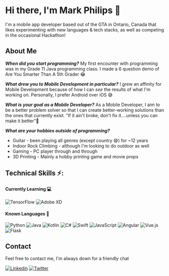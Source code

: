 # Hi there, I'm Mark Philips 👋

I'm a mobile app developer based out of the GTA in Ontario, Canada that likes experimenting with new languages & tech stacks, as well as competing in the occasional Hackathon! 

## About Me
_**When did you start programming?**_
My first encounter with programming was in my Grade 11 Java programming class. I made a 6 question demo of Are You Smarter Than A 5th Grader :joy:

_**What drew you to Mobile Development in particular?**_
I grew an affinity for Mobile Development because of how I can _see_ the results of what I'm working on. Personally, I prefer Android over iOS :sweat_smile:

_**What is your goal as a Mobile Developer?**_
As a Mobile Developer, I aim to be a better problem solver so that I can create better-working solutions than the ones that currently exist. "If it ain't broke, don't fix it....unless you can make it better":slightly_smiling_face:

_**What are your hobbies outside of programming?**_
- Guitar - been playing all genres (except country :sweat_smile:) for ~12 years 
- Indoor Rock Climbing - although I'm looking to do outdoor as well
- Gaming - PC player through and through
- 3D Printing - Mainly a hobby printing game and movie props

## Technical Skills :zap::
#### Currently Learning :computer:
![TensorFlow](https://img.shields.io/badge/-TensorFlow-black?style=flat&logo=tensorflow)
![Adobe XD](https://img.shields.io/badge/-AdobeXD-black?style=flat&logo=adobe-xd)

#### Known Languages :brain:
![Python](https://img.shields.io/badge/-Python-black?style=flat&logo=Python)
![Java](https://img.shields.io/badge/-Java-E34A86?style=flat&logo=java)
![Kotlin](https://img.shields.io/badge/-Kotlin-black?style=flat&logo=kotlin)
![C#](https://img.shields.io/badge/-C_Sharp-green?style=flat&logo=c-sharp)
![Swift](https://img.shields.io/badge/-Swift-5FC9F8?style=flat&logo=swift)
![JavaScript](https://img.shields.io/badge/-JavaScript-black?style=flat&logo=javascript)
![Angular](https://img.shields.io/badge/-Angular-B52E31?style=flat&logo=Angular)
![Vue.js](https://img.shields.io/badge/-Vue.js-%232c3e50?style=flat&logo=Vue.js)
![Flask](https://img.shields.io/badge/-Flask-black?style=flat&logo=Flask)

## Contact
Feel free to contact me, I'm always down for a friendly chat

[![Linkedin](https://img.shields.io/badge/-Mark_Philips-blue?style=flat&logo=Linkedin&logoColor=white&link=https://www.linkedin.com/in/mark-stephanos-philips/)](https://www.linkedin.com/in/mark-stephanos-philips/)
[![Twitter](https://img.shields.io/badge/-CoderMP-00ACED?style=flat&logo=Twitter&logoColor=white&link=https://twitter.com/CoderMP)](https://twitter.com/CoderMP)
